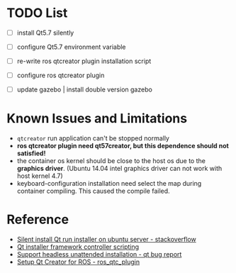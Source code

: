 # TODO List
- [ ] install Qt5.7 silently
- [ ] configure Qt5.7 environment variable
- [ ] re-write ros qtcreator plugin installation script
- [ ] configure ros qtcreator plugin
- [ ] update gazebo | install double version gazebo


# Known Issues and Limitations
- `qtcreator` run application can't be stopped normally
- **ros qtcreator plugin  need qt57creator, but this dependence should not satisfied!**
- the container os kernel should be close to the host os due to the **graphics driver**. (Ubuntu 14.04 intel graphics driver can not work with host kernel 4.7)
- keyboard-configuration installation need select the map during container compiling. This caused the compile failed.



# Reference
- [Silent install Qt run installer on ubuntu server -  stackoverflow](http://stackoverflow.com/questions/25105269/silent-install-qt-run-installer-on-ubuntu-server)
- [Qt installer framework controller scripting](http://doc.qt.io/qtinstallerframework/noninteractive.html)
- [Support headless unattended installation -  qt bug report](https://bugreports.qt.io/browse/QTIFW-166)
- [Setup Qt Creator for ROS - ros_qtc_plugin](https://github.com/ros-industrial/ros_qtc_plugin/wiki/3.-Setup-Qt-Creator-for-ROS#section3.1)
